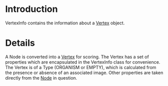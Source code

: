 # Introduction #
VertexInfo contains the information about a [Vertex](Vertex.md) object.



# Details #

A Node is converted into a [Vertex](Vertex.md) for scoring. The Vertex has a set of properties which are encapsulated in the VertexInfo class for convenience. The Vertex is of a Type (ORGANISM or EMPTY), which is calculated from the presence or absence of an associated image. Other properties are taken directly from the [Node](Node.md) in question.